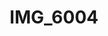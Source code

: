 ---
title: IMG_6004
layout: image
categories: [valokuvat]
box-image: valokuvat/IMG_6004-kuutio.jpg
image: valokuvat/IMG_6004.jpg
hide_title_on_box: true
---